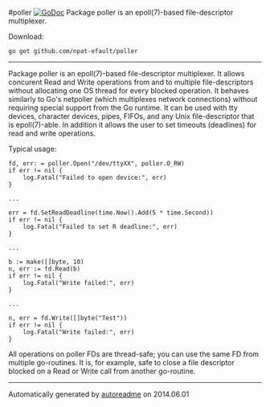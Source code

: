 #poller [![GoDoc](https://godoc.org/github.com/npat-efault/poller?status.png)](https://godoc.org/github.com/npat-efault/poller)
Package poller is an epoll(7)-based file-descriptor multiplexer.

Download:
```shell
go get github.com/npat-efault/poller
```

* * *
Package poller is an epoll(7)-based file-descriptor multiplexer. It
allows concurent Read and Write operations from and to multiple
file-descriptors without allocating one OS thread for every blocked
operation. It behaves similarly to Go's netpoller (which multiplexes
network connections) without requiring special support from the Go
runtime. It can be used with tty devices, character devices, pipes,
FIFOs, and any Unix file-descriptor that is epoll(7)-able. In addition
it allows the user to set timeouts (deadlines) for read and write
operations.

Typical usage:

```
fd, err: = poller.Open("/dev/ttyXX", poller.O_RW)
if err != nil {
    log.Fatal("Failed to open device:", err)
}

...

err = fd.SetReadDeadline(time.Now().Add(5 * time.Second))
if err != nil {
    log.Fatal("Failed to set R deadline:", err)
}

...

b := make([]byte, 10)
n, err := fd.Read(b)
if err != nil {
    log.Fatal("Write failed:", err)
}

...

n, err = fd.Write([]byte("Test"))
if err != nil {
    log.Fatal("Write failed:", err)
}
```

All operations on poller FDs are thread-safe; you can use the same FD
from multiple go-routines. It is, for example, safe to close a file
descriptor blocked on a Read or Write call from another go-routine.



* * *
Automatically generated by [autoreadme](https://github.com/jimmyfrasche/autoreadme) on 2014.06.01

